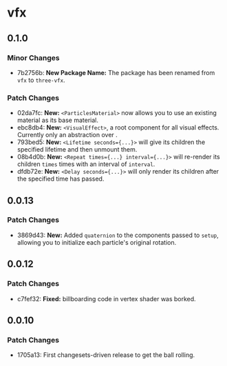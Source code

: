 # vfx

## 0.1.0

### Minor Changes

- 7b2756b: **New Package Name:** The package has been renamed from `vfx` to `three-vfx`.

### Patch Changes

- 02da7fc: **New:** `<ParticlesMaterial>` now allows you to use an existing material as its base material.
- ebc8db4: **New:** `<VisualEffect>`, a root component for all visual effects. Currently only an abstraction over <group>.
- 793bed5: **New:** `<Lifetime seconds={...}>` will give its children the specified lifetime and then unmount them.
- 08b4d0b: **New:** `<Repeat times={...} interval={...}>` will re-render its children `times` times with an interval of `interval`.
- dfdb72e: **New:** `<Delay seconds={...}>` will only render its children after the specified time has passed.

## 0.0.13

### Patch Changes

- 3869d43: **New:** Added `quaternion` to the components passed to `setup`, allowing you to initialize each particle's original rotation.

## 0.0.12

### Patch Changes

- c7fef32: **Fixed:** billboarding code in vertex shader was borked.

## 0.0.10

### Patch Changes

- 1705a13: First changesets-driven release to get the ball rolling.
